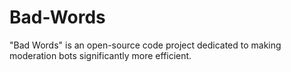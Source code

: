 # Bad-Words
"Bad Words" is an open-source code project dedicated to making moderation bots significantly more efficient. 
